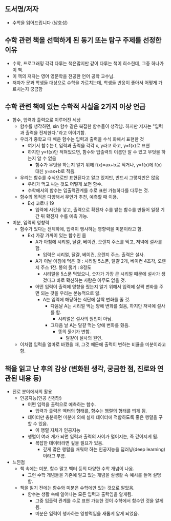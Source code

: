 ## 도서명/저자
- 수학을 읽어드립니다 (남호성)

## 수학 관련 책을 선택하게 된 동기 또는 탐구 주제를 선정한 이유
- 수학, 프로그래밍 각각 다루는 책은많지만 같이 다루는 책이 희소한데, 그중 하나가 이 책. 
- 이 책의 저자는 영어 영문학을 전공한 언어 공학 교수님. 
- 저자가 문과 학생들 대상으로 수학을 가르치는데, 학생들 반응이 좋아서 어떻게 가르치는지 궁금함 

## 수학 관련 책에 있는 수학적 사실을 2가지 이상 언급
- 함수, 입력과 출력으로 이루어진 세상 
  - 함수를 생각하면, sin 함수 같은 복잡한 함수들이 생각남. 하지만 저자는 "입력과 출력을 전제한다."라고 이야기함.
  - 우리가 중학교 때 배운 함수는 입력과 출력을 수식 화해서 표현한 것
    - 여기서 함수는 f, 입력과 출력을 각각 x, y라고 하고, y=f(x)로 표현
    - 하지만 y=f(x)만 적혀있으면, 함수와 입출력의 이름만 알 수 있고 무엇을 하는지 알 수 없음 
      - 함수가 무엇을 하는지 알기 위해 f(x)=ax+b로 적거나, y=f(x)에 f(x) 대신 y=ax+b로 적음. 
  - 우리는 함수를 수식으로만 표현된다고 알고 있지만, 반드시 그렇지만은 않음
    - 우리가 먹고 싸는 것도 어떻게 보면 함수. 
    - 수학에서의 함수는 입출력관계를 수로 표현 가능하다를 다루는 것. 
  - 함수의 목적은 다양해서 무언가 추천, 예측할 때 이용.
    - Ex) 코로나 19
      -  입력에 시간을 넣고, 출력으로 확진자 수를 뱉는 함수를 만들어 일정 기간 뒤 확진자 수를 예측 가능.
- 미분, 입력의 영향력
  - 함수가 있다는 전제하에, 입력이 행사하는 영향력을 미분이라고 함. 
    - Ex) 가장 가까이 있는 함수인 몸
      - A가 아침에 시리얼, 달걀, 베이컨, 오렌지 주스를 먹고, 저녁에 설사를 함. 
        - 입력은 시리얼, 달걀, 베이컨, 오렌지 주스. 출력은 설사. 
      - A가 이날 아침에 먹은 것 : 시리얼 5스푼, 달걀 2개, 베이컨 4조각, 오렌지 주스 1잔. 똥의 묽기 : 8정도
        - 시리얼을 5스푼 먹었으니, 숫자가 가장 큰 시리얼 때문에 설사가 생겼다고 바로 확신하는 사람은 아무도 없을 것. 
      - 어떤 입력이 출력에 영향을 줬는지 알기 위해서 입력에 살짝 변화를 주면 되는 것을 우리는 본능적으로 앎. 
        - A는 입력에 해당하는 식단에 살짝 변화를 줄 것.
          - 다음날 A는 시리얼 먹는 양에 변화를 줬음, 하지만 저녁에 설사를 함.
            - 시리얼은 설사의 원인이 아님. 
          - 그다음 날 A는 달걀 먹는 양에 변화를 줬음.
            - 똥의 묽기가 변함.
              - 달걀이 설사의 원인. 
  - 이처럼 입력을 얼마로 바꿨을 때, 그것 때문에 출력이 변하는 비율을 미분이라고 함. 

## 책을 읽고 난 후의 감상 (변화된 생각, 궁금한 점, 진로와 연관된 내용 등)
- 진로 분야에서의 활용
  - 인공지능(인공 신경망)
    - 어떤 입력을 출력으로 예측하는 함수.
      - 입력과 출력은 벡터의 형태를, 함수는 행렬의 형태를 띄게 됨. 
    - 데이터만 충분하면 미분에 의해 실제 데이터에 적합하도록 좋은 행렬을 구할 수 있음.
      - 이 행렬 자체가 인공지능
    - 행렬이 여러 개가 되면 입력과 출력의 사이가 멀어지는, 즉 깊어지게 됨. 
      - 복잡한 데이터라면 깊을 필요가 있음. 
        - 깊게 많은 행렬을 배워야 하는 인공지능을 딥러닝(deep learning)이라고 부름.
- 느낀점 
  - 책 속에는 미분, 함수 말고 벡터 등의 다양한 수학 개념이 나옴.
    - 그런 수학 개념들을 기존에 알고 있는 개념을 실생활 속 예시를 들어 설명함. 
  - 책을 읽기 전에는 함수와 미분은 수학에만 있는 것으로 알았음. 
    - 함수는 생활 속에 일어나는 모든 입력과 출력임을 알게됨.
      - 그중 입출력 관계를 수로 표현 가능한 것이 수학에서 함수인 것을 알게됨.
      - 미분은 입력이 행사하는 영향력임을 새롭게 알게 되었음.
